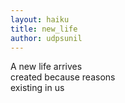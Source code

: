 ```yaml
---
layout: haiku
title: new_life
author: udpsunil
---
```

A new life arrives<br>
created because reasons<br>
existing in us<br> 
